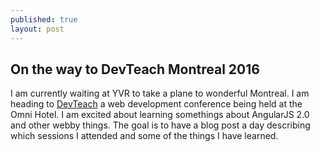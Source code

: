 ```yaml
---
published: true
layout: post
---
```

## On the way to DevTeach Montreal 2016

I am currently waiting at YVR to take a plane to wonderful Montreal. I am heading to [DevTeach](http://www.devteach.com/) a web development conference being held at the Omni Hotel. I am excited about learning somethings about AngularJS 2.0 and other webby things. The goal is to have a blog post a day describing which sessions I attended and some of the things I have learned.
